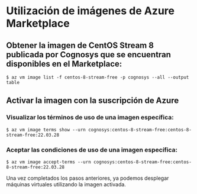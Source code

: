 # Utilización de imágenes de Azure Marketplace

## Obtener la imagen de CentOS Stream 8 publicada por Cognosys que se encuentran disponibles en el Marketplace:

```
$ az vm image list -f centos-8-stream-free -p cognosys --all --output table
```

## Activar la imagen con la suscripción de Azure

### Visualizar los términos de uso de una imagen específica:

```
$ az vm image terms show --urn cognosys:centos-8-stream-free:centos-8-stream-free:22.03.28
```

### Aceptar las condiciones de uso de una imagen específica:

```
$ az vm image accept-terms --urn cognosys:centos-8-stream-free:centos-8-stream-free:22.03.28
```

Una vez completados los pasos anteriores, ya podemos desplegar máquinas virtuales utilizando la imagen activada.
